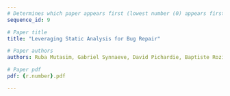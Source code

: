 ```yaml
---
# Determines which paper appears first (lowest number (0) appears first)
sequence_id: 9

# Paper title
title: "Leveraging Static Analysis for Bug Repair"

# Paper authors
authors: Ruba Mutasim, Gabriel Synnaeve, David Pichardie, Baptiste Roziere 

# Paper pdf
pdf: {r.number}.pdf

---
```

